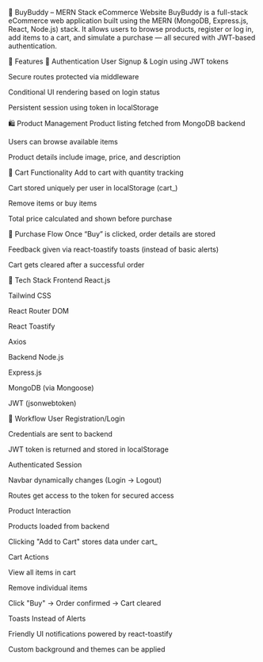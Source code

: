 🛒 BuyBuddy – MERN Stack eCommerce Website
BuyBuddy is a full-stack eCommerce web application built using the MERN (MongoDB, Express.js, React, Node.js) stack. It allows users to browse products, register or log in, add items to a cart, and simulate a purchase — all secured with JWT-based authentication.

🚀 Features
👤 Authentication
User Signup & Login using JWT tokens

Secure routes protected via middleware

Conditional UI rendering based on login status

Persistent session using token in localStorage

🛍️ Product Management
Product listing fetched from MongoDB backend

Users can browse available items

Product details include image, price, and description

🛒 Cart Functionality
Add to cart with quantity tracking

Cart stored uniquely per user in localStorage (cart_<userId>)

Remove items or buy items

Total price calculated and shown before purchase

💸 Purchase Flow
Once “Buy” is clicked, order details are stored

Feedback given via react-toastify toasts (instead of basic alerts)

Cart gets cleared after a successful order

🔐 Tech Stack
Frontend
React.js

Tailwind CSS

React Router DOM

React Toastify

Axios

Backend
Node.js

Express.js

MongoDB (via Mongoose)

JWT (jsonwebtoken)

🔄 Workflow
User Registration/Login

Credentials are sent to backend

JWT token is returned and stored in localStorage

Authenticated Session

Navbar dynamically changes (Login → Logout)

Routes get access to the token for secured access

Product Interaction

Products loaded from backend

Clicking "Add to Cart" stores data under cart_<userId>

Cart Actions

View all items in cart

Remove individual items

Click "Buy" → Order confirmed → Cart cleared

Toasts Instead of Alerts

Friendly UI notifications powered by react-toastify

Custom background and themes can be applied

